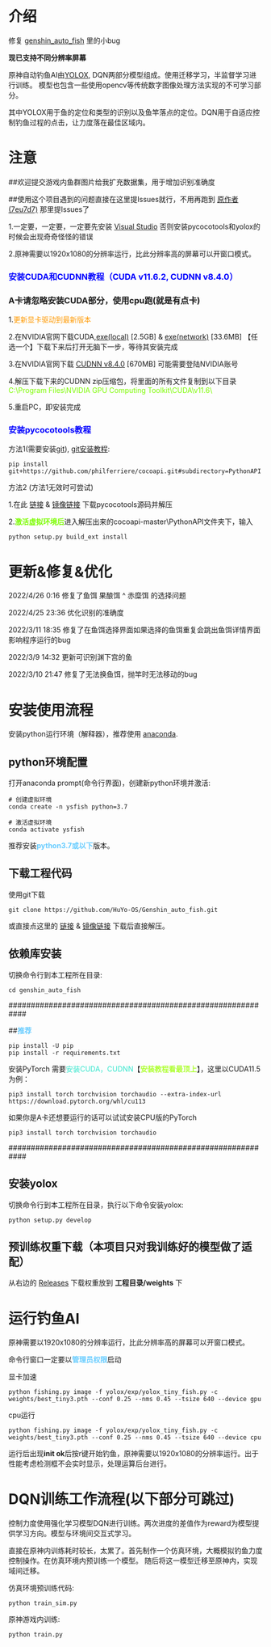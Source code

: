 # 介绍
修复 [genshin_auto_fish](https://github.com/7eu7d7/genshin_auto_fish) 里的小bug

**现已支持不同分辨率屏幕**

原神自动钓鱼AI由[YOLOX](https://github.com/Megvii-BaseDetection/YOLOX), DQN两部分模型组成。使用迁移学习，半监督学习进行训练。
模型也包含一些使用opencv等传统数字图像处理方法实现的不可学习部分。

其中YOLOX用于鱼的定位和类型的识别以及鱼竿落点的定位。DQN用于自适应控制钓鱼过程的点击，让力度落在最佳区域内。

# 注意
##欢迎提交游戏内鱼群图片给我扩充数据集，用于增加识别准确度

##使用这个项目遇到的问题直接在这里提Issues就行，不用再跑到 [原作者(7eu7d7)](https://github.com/7eu7d7) 那里提Issues了

1.一定要，一定要，一定要先安装 [Visual Studio](https://visualstudio.microsoft.com/zh-hans/downloads/) 否则安装pycocotools和yolox的时候会出现奇奇怪怪的错误

2.原神需要以1920x1080的分辨率运行，比此分辨率高的屏幕可以开窗口模式。

### <font color=#0000ff>**安装CUDA和CUDNN教程（CUDA v11.6.2, CUDNN v8.4.0）**</font>
### A卡请忽略安装CUDA部分，使用cpu跑(就是有点卡)
1.<font color=#ff9900>更新显卡驱动到最新版本</font>

2.在NVIDIA官网下载CUDA,[exe(local)](https://developer.download.nvidia.com/compute/cuda/11.6.2/local_installers/cuda_11.6.2_511.65_windows.exe) [2.5GB] & [exe(network)](https://developer.download.nvidia.com/compute/cuda/11.6.2/network_installers/cuda_11.6.2_windows_network.exe) [33.6MB] 【任选一个】下载下来后打开无脑下一步，等待其安装完成

3.在NVIDIA官网下载 [CUDNN v8.4.0](https://developer.nvidia.cn/compute/cudnn/secure/8.4.0/local_installers/11.6/cudnn-windows-x86_64-8.4.0.27_cuda11.6-archive.zip) [670MB] 可能需要登陆NVIDIA账号

4.解压下载下来的CUDNN zip压缩包，将里面的所有文件复制到以下目录 <font color=#7cfc00>C:\Program Files\NVIDIA GPU Computing Toolkit\CUDA\v11.6\ </font>

5.重启PC，即安装完成

### <font color=#0000ff>**安装pycocotools教程**</font>

方法1(需要安装[git](https://objects.githubusercontent.com/github-production-release-asset-2e65be/23216272/0c8b279c-5937-4a3d-9daa-d7d9cc235f8c?X-Amz-Algorithm=AWS4-HMAC-SHA256&X-Amz-Credential=AKIAIWNJYAX4CSVEH53A%2F20220425%2Fus-east-1%2Fs3%2Faws4_request&X-Amz-Date=20220425T164207Z&X-Amz-Expires=300&X-Amz-Signature=313e56d3af436db68ef17ca7b32359943140347336faddda6740e630c945de89&X-Amz-SignedHeaders=host&actor_id=94115384&key_id=0&repo_id=23216272&response-content-disposition=attachment%3B%20filename%3DGit-2.36.0-64-bit.exe&response-content-type=application%2Foctet-stream)), [git安装教程](https://www.cnblogs.com/xiaoliu66/p/9404963.html):
```shell
pip install git+https://github.com/philferriere/cocoapi.git#subdirectory=PythonAPI
```
方法2 (方法1无效时可尝试)

1.在此 [链接](https://github.com/philferriere/cocoapi/archive/refs/heads/master.zip) & [镜像链接](https://ghproxy.com/https://github.com/philferriere/cocoapi/archive/refs/heads/master.zip) 下载pycocotools源码并解压

2.<font color=7cfc00>**激活虚拟环境后**</font>进入解压出来的cocoapi-master\PythonAPI文件夹下，输入
```shell
python setup.py build_ext install
```
# 更新&修复&优化

2022/4/26 0:16 修复了鱼饵 果酿饵 ^ 赤糜饵 的选择问题

2022/4/25 23:36 优化识别的准确度

2022/3/11 18:35 修复了在鱼饵选择界面如果选择的鱼饵重复会跳出鱼饵详情界面影响程序运行的bug

2022/3/9 14:32 更新可识别渊下宫的鱼

2022/3/10 21:47 修复了无法换鱼饵，抛竿时无法移动的bug


# 安装使用流程
安装python运行环境（解释器），推荐使用 [anaconda](https://www.anaconda.com/products/individual#Downloads).

## python环境配置

打开anaconda prompt(命令行界面)，创建新python环境并激活:
```shell
# 创建虚拟环境
conda create -n ysfish python=3.7

# 激活虚拟环境
conda activate ysfish 
```
推荐安装<font color=#66CCFF>**python3.7或以下**</font>版本。

## 下载工程代码
使用git下载
```shell
git clone https://github.com/HuYo-OS/Genshin_auto_fish.git
```
或直接点这里的 [链接](https://github.com/HuYo-OS/Genshin_auto_fish/archive/refs/tags/v0.2.zip) & [镜像链接](https://ghproxy.com/https://github.com/HuYo-OS/Genshin_auto_fish/archive/refs/tags/v0.2.zip) 下载后直接解压。

## 依赖库安装
切换命令行到本工程所在目录:
```shell
cd genshin_auto_fish
```
############################################################

##<font color=#66ccff>**推荐**</font>


```shell
pip install -U pip
pip install -r requirements.txt
```
安装PyTorch
需要<font color=#33e6cc>安装CUDA，CUDNN</font>【<font color=#adff2f>**安装教程看最顶上**</font>】，这里以CUDA11.5为例：
```shell
pip3 install torch torchvision torchaudio --extra-index-url https://download.pytorch.org/whl/cu113
```

如果你是A卡还想要运行的话可以试试安装CPU版的PyTorch
```shell
pip3 install torch torchvision torchaudio
```
############################################################

## 安装yolox
切换命令行到本工程所在目录，执行以下命令安装yolox:
```shell
python setup.py develop
```

## 预训练权重下载（本项目只对我训练好的模型做了适配）
从右边的 [Releases](https://github.com/HuYo-OS/Genshin_auto_fish/releases) 下载权重放到 **工程目录/weights**</font> 下

# 运行钓鱼AI
原神需要以1920x1080的分辨率运行，比此分辨率高的屏幕可以开窗口模式。

命令行窗口一定要以<font color=#66CCFF>**管理员权限**</font>启动

显卡加速
```shell
python fishing.py image -f yolox/exp/yolox_tiny_fish.py -c weights/best_tiny3.pth --conf 0.25 --nms 0.45 --tsize 640 --device gpu
```
cpu运行
```shell
python fishing.py image -f yolox/exp/yolox_tiny_fish.py -c weights/best_tiny3.pth --conf 0.25 --nms 0.45 --tsize 640 --device cpu
```
运行后出现**init ok**后按r键开始钓鱼，原神需要以1920x1080的分辨率运行。出于性能考虑检测框不会实时显示，处理运算后台进行。


# DQN训练工作流程(以下部分可跳过)
控制力度使用强化学习模型DQN进行训练。两次进度的差值作为reward为模型提供学习方向。模型与环境间交互式学习。

直接在原神内训练耗时较长，太累了。首先制作一个仿真环境，大概模拟钓鱼力度控制操作。在仿真环境内预训练一个模型。
随后将这一模型迁移至原神内，实现域间迁移。

仿真环境预训练代码:
```shell
python train_sim.py
```
原神游戏内训练:
```shell
python train.py
```
